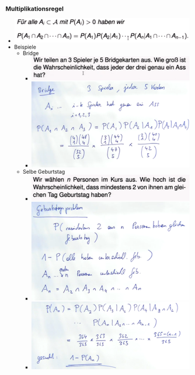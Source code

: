  ### Multiplikationsregel
+ ![](Pasted%20image%2020221111190203.png)
+ Beispiele
	+ Bridge
		+ ![](Pasted%20image%2020221111190237.png)
		+ ![](Pasted%20image%2020221111190555.png)
	+ Selbe Geburtstag
		+ ![](Pasted%20image%2020221111190301.png)
		+ ![](Pasted%20image%2020221111190708.png)
		+ ![](Pasted%20image%2020221111190841.png)

